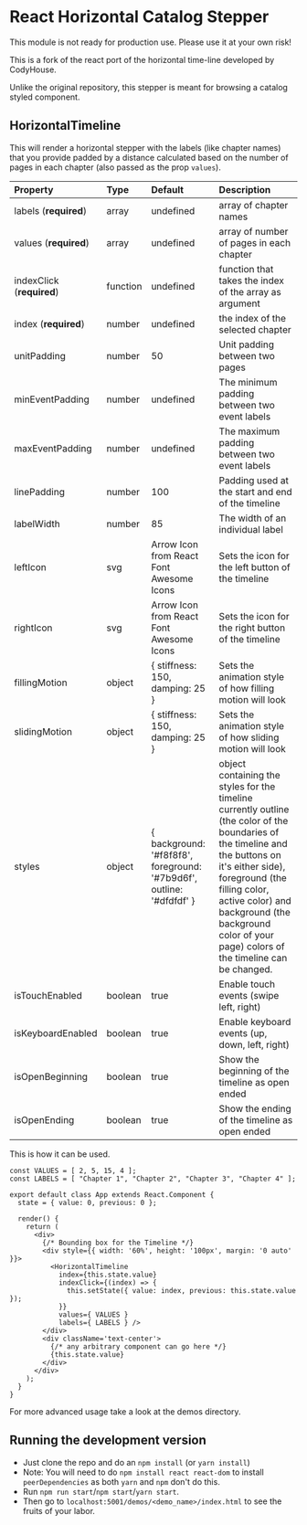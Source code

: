 # React Horizontal Catalog Stepper

This module is not ready for production use. Please use it at your own risk!

This is a fork of the react port of the horizontal time-line developed by CodyHouse.

Unlike the original repository, this stepper is meant for browsing a catalog styled component.

## HorizontalTimeline

This will render a horizontal stepper with the labels (like chapter names) that you provide padded by a distance calculated based on the number of pages in each chapter (also passed as the prop `values`).

| Property                  | Type     | Default                                                              | Description                                                                                                                                                                                                                                                                               |
| :------------------------ | :------- | :------------------------------------------------------------------- | :---------------------------------------------------------------------------------------------------------------------------------------------------------------------------------------------------------------------------------------------------------------------------------------- |
| labels (**required**)     | array    | undefined                                                            | array of chapter names                                                                                                                                                                                                                                                                    |
| values (**required**)     | array    | undefined                                                            | array of number of pages in each chapter                                                                                                                                                                                                                                                  |
| indexClick (**required**) | function | undefined                                                            | function that takes the index of the array as argument                                                                                                                                                                                                                                    |
| index (**required**)      | number   | undefined                                                            | the index of the selected chapter                                                                                                                                                                                                                                                         |
| unitPadding               | number   | 50                                                                   | Unit padding between two pages                                                                                                                                                                                                                                                            |
| minEventPadding           | number   | undefined                                                            | The minimum padding between two event labels                                                                                                                                                                                                                                              |
| maxEventPadding           | number   | undefined                                                            | The maximum padding between two event labels                                                                                                                                                                                                                                              |
| linePadding               | number   | 100                                                                  | Padding used at the start and end of the timeline                                                                                                                                                                                                                                         |
| labelWidth                | number   | 85                                                                   | The width of an individual label                                                                                                                                                                                                                                                          |
| leftIcon                  | svg      | Arrow Icon from React Font Awesome Icons                             | Sets the icon for the left button of the timeline                                                                                                                                                                                                                                         |
| rightIcon                 | svg      | Arrow Icon from React Font Awesome Icons                             | Sets the icon for the right button of the timeline                                                                                                                                                                                                                                        |
| fillingMotion             | object   | { stiffness: 150, damping: 25 }                                      | Sets the animation style of how filling motion will look                                                                                                                                                                                                                                  |
| slidingMotion             | object   | { stiffness: 150, damping: 25 }                                      | Sets the animation style of how sliding motion will look                                                                                                                                                                                                                                  |
| styles                    | object   | { background: '#f8f8f8', foreground: '#7b9d6f', outline: '#dfdfdf' } | object containing the styles for the timeline currently outline (the color of the boundaries of the timeline and the buttons on it's either side), foreground (the filling color, active color) and background (the background color of your page) colors of the timeline can be changed. |
| isTouchEnabled            | boolean  | true                                                                 | Enable touch events (swipe left, right)                                                                                                                                                                                                                                                   |
| isKeyboardEnabled         | boolean  | true                                                                 | Enable keyboard events (up, down, left, right)                                                                                                                                                                                                                                            |
| isOpenBeginning           | boolean  | true                                                                 | Show the beginning of the timeline as open ended                                                                                                                                                                                                                                          |
| isOpenEnding              | boolean  | true                                                                 | Show the ending of the timeline as open ended                                                                                                                                                                                                                                             |

This is how it can be used.

```
const VALUES = [ 2, 5, 15, 4 ];
const LABELS = [ "Chapter 1", "Chapter 2", "Chapter 3", "Chapter 4" ];

export default class App extends React.Component {
  state = { value: 0, previous: 0 };

  render() {
    return (
      <div>
        {/* Bounding box for the Timeline */}
        <div style={{ width: '60%', height: '100px', margin: '0 auto' }}>
          <HorizontalTimeline
            index={this.state.value}
            indexClick={(index) => {
              this.setState({ value: index, previous: this.state.value });
            }}
            values={ VALUES }
            labels={ LABELS } />
        </div>
        <div className='text-center'>
          {/* any arbitrary component can go here */}
          {this.state.value}
        </div>
      </div>
    );
  }
}

```

For more advanced usage take a look at the demos directory.

## Running the development version

- Just clone the repo and do an `npm install` (or `yarn install`)
- Note: You will need to do `npm install react react-dom` to install `peerDependencies` as both `yarn` and `npm` don't do this.
- Run `npm run start`/`npm start`/`yarn start`.
- Then go to `localhost:5001/demos/<demo_name>/index.html` to see the fruits of your labor.
